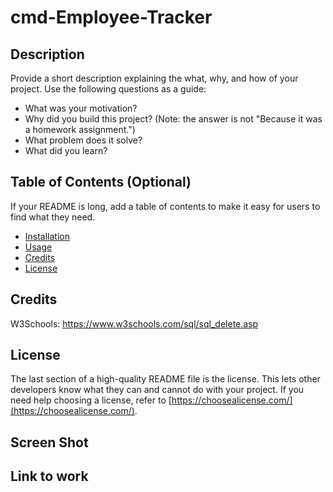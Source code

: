 # cmd-Employee-Tracker

## Description

Provide a short description explaining the what, why, and how of your project. Use the following questions as a guide:

- What was your motivation?
- Why did you build this project? (Note: the answer is not "Because it was a homework assignment.")
- What problem does it solve?
- What did you learn?

## Table of Contents (Optional)

If your README is long, add a table of contents to make it easy for users to find what they need.

- [Installation](#installation)
- [Usage](#usage)
- [Credits](#credits)
- [License](#license)

## Credits

W3Schools: https://www.w3schools.com/sql/sql_delete.asp


## License

The last section of a high-quality README file is the license. 
This lets other developers know what they can and cannot do with your project. If you need help choosing a license, 
refer to [https://choosealicense.com/](https://choosealicense.com/).

## Screen Shot



## Link to work
